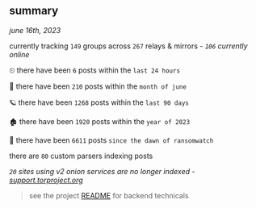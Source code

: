 
## summary
_june 16th, 2023_

currently tracking `149` groups across `267` relays & mirrors - _`106` currently online_

⏲ there have been `6` posts within the `last 24 hours`

🦈 there have been `210` posts within the `month of june`

🪐 there have been `1268` posts within the `last 90 days`

🏚 there have been `1920` posts within the `year of 2023`

🦕 there have been `6611` posts `since the dawn of ransomwatch`

there are `80` custom parsers indexing posts

_`20` sites using v2 onion services are no longer indexed - [support.torproject.org](https://support.torproject.org/onionservices/v2-deprecation/)_

> see the project [README](https://github.com/joshhighet/ransomwatch#ransomwatch--) for backend technicals
